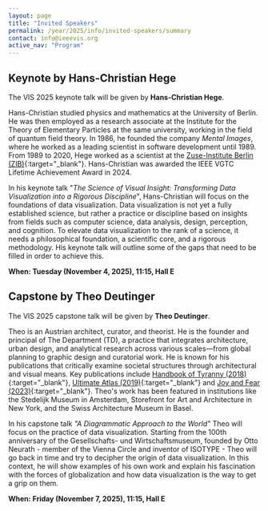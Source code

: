 ```yaml
---
layout: page
title: "Invited Speakers"
permalink: /year/2025/info/invited-speakers/summary
contact: info@ieeevis.org
active_nav: "Program"
---
```


## Keynote by Hans-Christian Hege

The VIS 2025 keynote talk will be given by **Hans-Christian Hege**.

Hans-Christian studied physics and mathematics at the University of Berlin.
He was then employed as a research associate at the Institute for the Theory of Elementary Particles at the same university, working in the field of quantum field theory.
In 1986, he founded the company *Mental Images*, where he worked as a leading scientist in software development until 1989.
From 1989 to 2020, Hege worked as a scientist at the [Zuse-Institute Berlin (ZIB)](https://www.zib.de/de/members/hege){:target="_blank"}.
Hans-Christian was awarded the IEEE VGTC Lifetime Achievement Award in 2024.

In his keynote talk "*The Science of Visual Insight: Transforming Data Visualization into a Rigorous Discipline*", Hans-Christian will focus on the foundations of data visualization.
Data visualization is not yet a fully established science, but rather a practice or discipline based on insights from fields such as computer science, data analysis, design, perception, and cognition.
To elevate data visualization to the rank of a science, it needs a philosophical foundation, a scientific core, and a rigorous methodology.
His keynote talk will outline some of the gaps that need to be filled in order to achieve this.

**When: Tuesday (November 4, 2025), 11:15, Hall E**


## Capstone by Theo Deutinger

The VIS 2025 capstone talk will be given by **Theo Deutinger**.

Theo is an Austrian architect, curator, and theorist.
He is the founder and principal of The Department (TD), a practice that integrates architecture, urban design, and analytical research across various scales—from global planning to graphic design and curatorial work.
He is known for his publications that critically examine societal structures through architectural and visual means.
Key publications include
[Handbook of Tyranny (2018)](https://en.wikipedia.org/wiki/Handbook_of_Tyranny){:target="_blank"},
[Ultimate Atlas (2019)](https://www.lars-mueller-publishers.com/ultimate-atlas){:target="_blank"} and
[Joy and Fear (2023)](https://www.lars-mueller-publishers.com/joy-and-fear){:target="_blank"}.
Theo's work has been featured in institutions like the Stedelijk Museum in Amsterdam, Storefront for Art and Architecture in New York, and the Swiss Architecture Museum in Basel.

In his capstone talk *"A Diagrammatic Approach to the World"* Theo will focus on the practice of data visualization.
Starting from the 100th anniversary of the Gesellschafts- und Wirtschaftsmuseum, founded by Otto Neurath - member of the Vienna Circle and inventor of ISOTYPE - Theo will go back in time and try to decipher the origin of data visualization.
In this context, he will show examples of his own work and explain his fascination with the forces of globalization and how data visualization is the way to get a grip on them.

**When: Friday (November 7, 2025), 11:15, Hall E**
